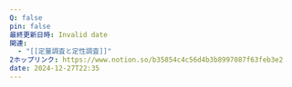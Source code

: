```yaml
---
Q: false
pin: false
最終更新日時: Invalid date
関連:
  - "[[定量調査と定性調査]]"
2ホップリンク: https://www.notion.so/b35854c4c56d4b3b8997087f63feb3e2
date: 2024-12-27T22:35
---
```

